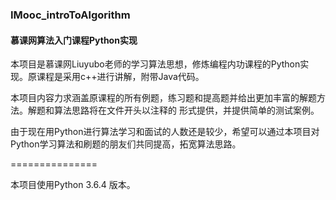###  IMooc_introToAlgorithm
####  慕课网算法入门课程Python实现
本项目是慕课网Liuyubo老师的学习算法思想，修炼编程内功课程的Python实现。原课程是采用c++进行讲解，附带Java代码。  

本项目内容力求涵盖原课程的所有例题，练习题和提高题并给出更加丰富的解题方法。解题和算法思路将在文件开头以注释的
形式提供，并提供简单的测试案例。  

由于现在用Python进行算法学习和面试的人数还是较少，希望可以通过本项目对Python学习算法和刷题的朋友们共同提高，拓宽算法思路。

===============  

本项目使用Python 3.6.4 版本。

